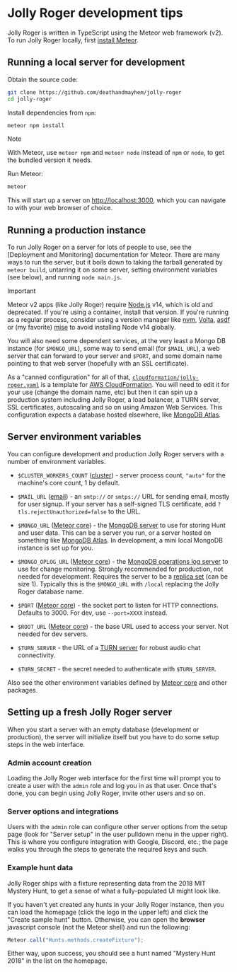 # Jolly Roger development tips

Jolly Roger is written in TypeScript using the Meteor web framework (v2).
To run Jolly Roger locally, first [install Meteor](https://www.meteor.com/install).

## Running a local server for development

Obtain the source code:

```bash
git clone https://github.com/deathandmayhem/jolly-roger
cd jolly-roger
```

Install dependencies from `npm`:

```bash
meteor npm install
```

> [!NOTE]
> With Meteor, use `meteor npm` and `meteor node` instead of `npm` or `node`,
> to get the bundled version it needs.

Run Meteor:

```bash
meteor
```

This will start up a server on [http://localhost:3000](http://localhost:3000),
which you can navigate to with your web browser of choice.

## Running a production instance

To run Jolly Roger on a server for lots of people to use, see the
[Deployment and Monitoring] documentation for Meteor. There are many ways
to run the server, but it boils down to taking the tarball generated by
`meteor build`, untarring it on some server, setting environment variables
(see below), and running `node main.js`.

> [!IMPORTANT]
> Meteor v2 apps (like Jolly Roger) require [Node.js](https://nodejs.org/)
> v14, which is old and deprecated. If you're using a container, install
> that version. If you're running as a regular process, consider using
> a version manager like [nvm](https://github.com/nvm-sh/nvm),
> [Volta](https://volta.sh/), [asdf](https://asdf-vm.com/) or (my favorite)
> [mise](https://mise.jdx.dev/) to avoid installing Node v14 globally.

You will also need some dependent services, at the very least a
Mongo DB instance (for `$MONGO_URL`), some way to send email (for `$MAIL_URL`),
a web server that can forward to your server and `$PORT`, and some domain
name pointing to that web server (hopefully with an SSL certificate).

As a "canned configuration" for all of that,
[`cloudformation/jolly-roger.yaml`](cloudformation/jolly-roger.yaml) is
a template for [AWS CloudFormation](https://aws.amazon.com/cloudformation/).
You will need to edit it for your use (change the domain name, etc) but then
it can spin up a production system including Jolly Roger, a load balancer,
a TURN server, SSL certificates, autoscaling and so on using
Amazon Web Services. This configuration expects a database hosted elsewhere,
like [MongoDB Atlas](https://www.mongodb.com/atlas/database).

## Server environment variables

You can configure development and production Jolly Roger servers with a
number of environment variables.

- `$CLUSTER_WORKERS_COUNT` ([cluster](https://github.com/meteorhacks/cluster)) -
  server process count, `"auto"` for the machine's core count, 1 by default.

- `$MAIL_URL` ([email](https://docs.meteor.com/api/email)) - an `smtp://` or
  `smtps://` URL for sending email, mostly for user signup. If your server
  has a self-signed TLS certificate, add `?tls.rejectUnauthorized=false` to the URL.

- `$MONGO_URL` ([Meteor core](https://docs.meteor.com/environment-variables#MONGO_URL)) -
  the [MongoDB server](https://www.mongodb.com/) to use for storing Hunt and user
  data. This can be a server you run, or a server hosted on something like
  [MongoDB Atlas](https://www.mongodb.com/atlas/database). In development, a mini
  local MongoDB instance is set up for you.

- `$MONGO_OPLOG_URL` ([Meteor core](https://docs.meteor.com/environment-variables#MONGO_OPLOG_URL)) -
  the [MongoDB operations log server](https://www.mongodb.com/docs/manual/core/replica-set-oplog/)
  to use for change monitoring. Strongly recommended for production, not
  needed for development. Requires the server to be a
  [replica set](https://www.mongodb.com/docs/manual/replication/) (can be size 1).
  Typically this is the `$MONGO_URL` with `/local` replacing the Jolly Roger database name.

- `$PORT` ([Meteor core](https://docs.meteor.com/environment-variables#PORT)) - the
  socket port to listen for HTTP connections. Defaults to 3000. For dev, use `--port=XXXX` instead.

- `$ROOT_URL` ([Meteor core](https://docs.meteor.com/environment-variables#ROOT_URL)) -
  the base URL used to access your server. Not needed for dev servers.

- `$TURN_SERVER` - the URL of a
  [TURN server](https://webrtc.org/getting-started/turn-server)
  for robust audio chat connectivity.

- `$TURN_SECRET` - the secret needed to authenticate with `$TURN_SERVER`.

Also see the other environment variables defined by
[Meteor core](https://docs.meteor.com/environment-variables) and other packages.

## Setting up a fresh Jolly Roger server

When you start a server with an empty database (development or production),
the server will initialize itself but you have to do some setup steps in the
web interface.

### Admin account creation

Loading the Jolly Roger web interface for the first time will prompt you to
create a user with the `admin` role and log you in as that user. Once that's
done, you can begin using Jolly Roger, invite other users and so on.

### Server options and integrations

Users with the `admin` role can configure other server options from the setup
page (look for "Server setup" in the user pulldown menu in the upper right).
This is where you configure integration with Google, Discord, etc.; the page
walks you through the steps to generate the required keys and such.

### Example hunt data

Jolly Roger ships with a fixture representing data from the 2018 MIT Mystery
Hunt, to get a sense of what a fully-populated UI might look like.

If you haven't yet created any hunts in your Jolly Roger instance, then you can
load the homepage (click the logo in the upper left) and click the
"Create sample hunt" button. Otherwise, you can open the **browser** javascript
console (not the Meteor shell) and run the following:

```js
Meteor.call("Hunts.methods.createFixture");
```

Either way, upon success, you should see a hunt named "Mystery Hunt 2018" in the
list on the homepage.
